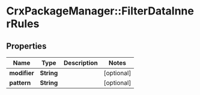 # CrxPackageManager::FilterDataInnerRules

## Properties
Name | Type | Description | Notes
------------ | ------------- | ------------- | -------------
**modifier** | **String** |  | [optional] 
**pattern** | **String** |  | [optional] 


